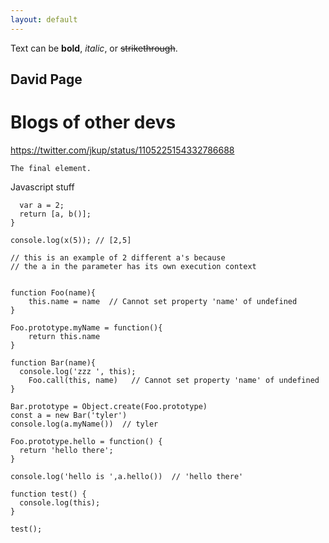 ```yaml
---
layout: default
---
```


Text can be **bold**, _italic_, or ~~strikethrough~~.

## David Page

# Blogs of other devs

https://twitter.com/jkup/status/1105225154332786688

```
The final element.
```

Javascript stuff

```var x = (a, b=()=>a) => {
  var a = 2;
  return [a, b()];
}

console.log(x(5)); // [2,5]

// this is an example of 2 different a's because
// the a in the parameter has its own execution context
```

```

function Foo(name){
    this.name = name  // Cannot set property 'name' of undefined
}

Foo.prototype.myName = function(){
    return this.name
}

function Bar(name){
  console.log('zzz ', this);
    Foo.call(this, name)   // Cannot set property 'name' of undefined
}

Bar.prototype = Object.create(Foo.prototype)
const a = new Bar('tyler')
console.log(a.myName())  // tyler

Foo.prototype.hello = function() {
  return 'hello there';
}

console.log('hello is ',a.hello())  // 'hello there'

function test() {
  console.log(this);
}

test();

```
